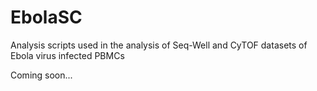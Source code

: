 # EbolaSC
Analysis scripts used in the analysis of Seq-Well and CyTOF datasets of Ebola virus infected PBMCs

Coming soon...
